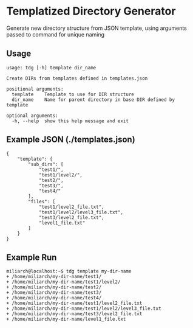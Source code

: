 # Templatized Directory Generator

Generate new directory structure from JSON template, using arguments passed to command for unique naming

## Usage
```
usage: tdg [-h] template dir_name

Create DIRs from templates defined in templates.json

positional arguments:
  template    Template to use for DIR structure
  dir_name    Name for parent directory in base DIR defined by template

optional arguments:
  -h, --help  show this help message and exit
```

## Example JSON (./templates.json)
```
{
    "template": {
        "sub_dirs": [
            "test1/",
            "test1/level2/",
            "test2/",
            "test3/",
            "test4/"
        ],
        "files": [
            "test1/level2_file.txt",
            "test1/level2/level3_file.txt",
            "test3/level2_file.txt",
            "level1_file.txt"
        ]
    }
}
```

## Example Run
```
miliarch@localhost:~$ tdg template my-dir-name
+ /home/miliarch/my-dir-name/test1/
+ /home/miliarch/my-dir-name/test1/level2/
+ /home/miliarch/my-dir-name/test2/
+ /home/miliarch/my-dir-name/test3/
+ /home/miliarch/my-dir-name/test4/
+ /home/miliarch/my-dir-name/test1/level2_file.txt
+ /home/miliarch/my-dir-name/test1/level2/level3_file.txt
+ /home/miliarch/my-dir-name/test3/level2_file.txt
+ /home/miliarch/my-dir-name/level1_file.txt
```